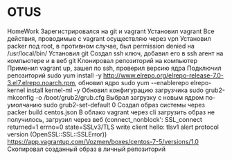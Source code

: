 # OTUS
HomeWork
Зарегистрировался на git и vagrant
Установил vagrant
Все действия, проводимые с vagrant осуществляю через vpn
Установил packer под root, в противном случае, был permission denied на /usr/local/bin/
Установил git
Создал ssh ключ, добавил его в ssh агент на компьютере и в веб git
Клонировал репозиторий на компьютер
Применил vagrant up, зашел по ssh, проверил версию ядра
Подключил репозиторий sudo yum install -y http://www.elrepo.org/elrepo-release-7.0-3.el7.elrepo.noarch.rpm, обновил ядро sudo yum --enablerepo elrepo-kernel install kernel-ml -y
Обновил конфигурацию загрузчика
sudo grub2-mkconfig -o /boot/grub2/grub.cfg
Выбрал загрузку с новым ядром по-умолчанию
sudo grub2-set-default 0
Создал образ системы через packer build centos.json
В облако vagrant через cli загрузить образ не получилось, загрузил через веб (connect_nonblock': SSL_connect returned=1 errno=0 state=SSLv3/TLS write client hello: tlsv1 alert protocol version (OpenSSL::SSL::SSLError))
https://app.vagrantup.com/Vozmen/boxes/centos-7-5/versions/1.0
Скопировал созданный образ в личный репозиторий
